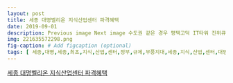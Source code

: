 ```yaml
---
layout: post
title: 세종 대명벨리온 지식산업센터 파격혜택
date: 2019-09-01
description: Previous image Next image 수도권 같은 경우 평택고덕 IT타워 진위큐브 동탄 등 중소기업의 입점뿐 아니라 일반인들의 투자형상품으로도 각광받고 있으며 아파트청약에 단점이 될수 밖에 없는 생활형 숙박시설 
img: 221635572298.png
fig-caption: # Add figcaption (optional)
tags: [ 세종,대명,세종,최초,지식,산업,센터,정부,규제,무풍지대,세종,지식,산업,센터,대명,세종시,최초,지식,산업,센터,아파트,공장,대명,그룹,시공,세종,특별시,생활권,세종,테크,밸리,규모,지하,지상,규모,지식,산업,센터,생활,시설,실로,구성,수도권,경우,평택,고덕,타워,진위,큐브,중소기업,입점,일반인,투자,상품,각광,아파트,청약,단점,생활,숙박시설,중도,대출,규제,건강,보험료,임대,사업자,주택,임대,사업자,면제,혜택,감축,대출,이점,정부,자금,대출,임대,수익,확정,기업,상대,이점,수익률,또한,기존,수익,부동산,이점,정부,규제,또한,투자,상품,각광,일품,투자,전망,기업,주해,정책,지원,빵빵,세종,대명,지식,산업,센터,취득세,대출,재산세,중도,이자,법인,임대,수요,일반,수익,부동산,대비,관리,심지어,수도권,지식,산업,센터,초기,분양,대비,가격,인상,아파트,보기,청약,경쟁률,재건축,재개발,언제,당첨,청약,통장,위험천만,지역,주택조합,현재,아파트,프리미엄,공급,수요,대비,대전,아파트,열풍,장난,투자,보기,아파트,정답,세종,지식,산업,센터,대명,과거,아파트,공장,사무실,공장,불리웠으,기반,정보,지식,산업,센터,업종,또한,지식,기반,정보,통신,관련,업종,투자,사옥,마련,각광,종지,산업,센터,작년,덕비,센터,지금,대화동,지식,산업,센터,이상,열풍,보신,호실,선점,세종,지식,산업,센터,대명,세종시,생활권,대덕,테크노,인접,오송,생명과학,단지,의료,복합,단지,인접,서울,세종,고속도로,개통,예정,교통,여건,예정,기업,개사,확정,주변,시세,대비,가격,사옥,마련,기업,대표,연락,아파트,저리,가라,투자,상품,투자,연락,전화,언제,성실,신뢰,바탕,관리 ]
---
```

[세종 대명벨리온 지식산업센터 파격혜택](https://blog.naver.com/thotho1224?Redirect=Log&logNo=221635572298)